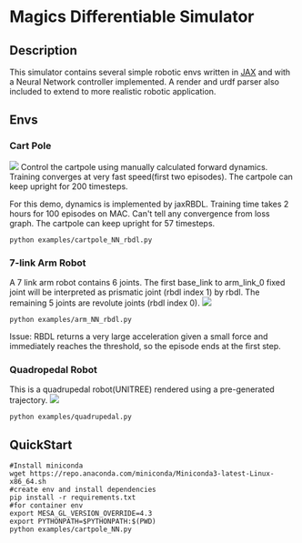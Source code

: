 # Magics Differentiable Simulator

<!-- ## Issue
#### Issue description
This issue might just be a simple one. But while implementing cartpole forward dynamics, I found that rbdl gives very different acceleration output than the two other manually calculated acceleration. On the other hand, I have confirmed jaxRBDL's output matches C++ RBDL's output. The robot is basically a cartpole containing a cart (mass=1.0) and a pole (mass=0.1, length=0.5). There is also a [urdf](urdf/cartpole.urdf) file for jaxRBDL.

#### Steps to reproduce the issue
1. install dependencies
```
pip install -r requirements.txt
export PYTHONPATH=$PYTHONPATH:$(PWD)
```
2. run following issue.py to reproduce the problem, it will show three different outputs. 
```
python issue.py
```

3. (Optional) If you like, you can run demo example, this example integrate a NN controller and a cartpole dynamics env. You can change the dynamics option in [dynamics env](envs/_cartpole_rbdl.py) init function. There are three options: "RBDL" "Original" "PDP". By running following example, the render will be launched to visualize.

```
python examples/cartpole_NN_rbdl.py
``` -->


## Description
This simulator contains several simple robotic envs written in [JAX](https://github.com/google/jax) and with a Neural Network controller implemented. A render and urdf parser also included to extend to more realistic robotic application.

## Envs
### Cart Pole

![](assets/cart_pole.gif)
Control the cartpole using manually calculated forward dynamics. Training converges at very fast speed(first two episodes). The cartpole can keep upright for 200 timesteps.

For this demo, dynamics is implemented by jaxRBDL. Training time takes 2 hours for 100 episodes on MAC. Can't tell any convergence from loss graph. The cartpole can keep upright for 57 timesteps.
```
python examples/cartpole_NN_rbdl.py
```

### 7-link Arm Robot

A 7 link arm robot contains 6 joints. The first base_link to arm_link_0 fixed joint will be interpreted as prismatic joint (rbdl index 1) by rbdl. The remaining 5 joints are revolute joints (rbdl index 0).
![](assets/arm_robot.gif)
```
python examples/arm_NN_rbdl.py
```
Issue: RBDL returns a very large acceleration given a small force and immediately reaches the threshold, so the episode ends at the first step.

### Quadropedal Robot
This is a quadrupedal robot(UNITREE) rendered using a pre-generated trajectory.
![](assets/quadrupedal.gif)
```
python examples/quadrupedal.py
```



<!-- ### Rocket Landing
![](assets/rocket_landing.gif)
Control a rocket to landing. -->

<!-- ### Rigid Body
![](assets/rigid_body.png) -->

## QuickStart

```
#Install miniconda
wget https://repo.anaconda.com/miniconda/Miniconda3-latest-Linux-x86_64.sh
#create env and install dependencies
pip install -r requirements.txt
#for container env
export MESA_GL_VERSION_OVERRIDE=4.3
export PYTHONPATH=$PYTHONPATH:$(PWD)
python examples/cartpole_NN.py
```